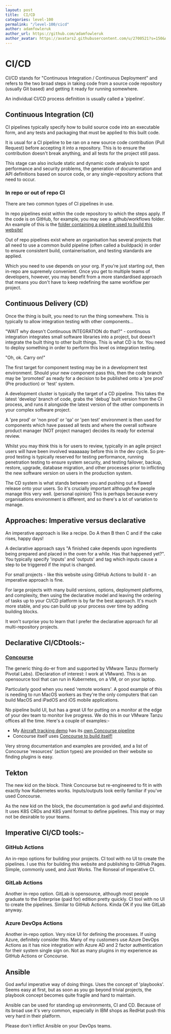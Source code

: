 ```yaml
---
layout: post
title:  CI/CD
categories: level-100
permalink: "/level-100/cicd"
author: adamfowleruk
author_url: https://github.com/adamfowleruk
author_avatar: https://avatars2.githubusercontent.com/u/2700521?s=150&u=7998edeafa7e4a1bf65095b13c8a4fd49c240e84&v=4
---
```


# CI/CD

CI/CD stands for "Continuous Integration / Continuous Deployment"
and refers to the two broad steps in taking code from a
source code repository (usually Git based) and getting it ready
for running somewhere.

An individual CI/CD process definition is usually called a 'pipeline'.

## Continuous Integration (CI)

CI pipelines typically specify how to build source code
into an executable form, and any tests and packaging
that must be applied to this built code.

It is usual for a CI pipeline to be ran on a new source code
contribution (Pull Request) before accepting it into a
repository. This is to ensure the contribution doesn't
break anything, and all tests for the project still pass.

This stage can also include static and dynamic code analysis
to spot performance and security problems, the generation
of documentation and API definitions based on source code,
or any single-repository actions that need to occur.

### In repo or out of repo CI

There are two common types of CI pipelines in use.

In repo pipelines exist within the code repository to
which the steps apply. If the code is on GitHub, for example,
you may see a .github/workflows folder. An example of this is
the [folder containing a pipeline used to build this website!](https://github.com/adamfowleruk/adamfowleruk.github.io/tree/main/.github/workflows)

Out of repo pipelines exist where an organisation has
several projects that all need to use a common build pipeline
(often called a buildpack) in order to ensure consistent
build, containerisation, and testing standards are applied.

Which you need to use depends on your org. If you're just starting
out, then in-repo are supremely convenient. Once you get to 
multiple teams of developers, however, you may benefit from a 
more standardised approach that means you don't have to keep 
redefining the same workflow per project.

## Continuous Delivery (CD)

Once the thing is built, you need to run the thing somewhere.
This is typically to allow integration testing with other
components...

"WAIT why doesn't Continuous INTEGRATION do that?" - 
continuous integration integrates small software libraries into
a project, but doesn't integrate the built thing to other built
things. This is what CD is for. You need to deploy something
in order to perform this level os integration testing.

"Oh, ok. Carry on!"

The first target for component testing may be in a development 
test environment. Should your new component pass this, then
the code branch may be 'promoted' as ready for a decision to
be published onto a 'pre prod' (Pre production) or 'test'
system. 

A development cluster is typically the target of a CD pipeline.
This takes the latest 'develop' branch of code, grabs the
'debug' built version from the CI process, and runs it alongside
the latest version of the other components in your complex
software project.

A 'pre prod' or 'non prod' or 'qa' or 'pen test' environment
is then used for components which have passed all tests and
where the overall software product manager (NOT project manager)
decides its ready for external review.

Whilst you may think this is for users to review, typically
in an agile project users will have been involved waaaaaay
before this in the dev cycle. So pre-prod testing is typically
reserved for testing performance, running penetration testing
to ensure system security, and testing failover, backup, restore,
upgrade, database migration, and other processes prior to
inflicting the new software version on users in the production
system.

The CD system is what stands between you and pushing out a flawed
release onto your users. So it's crucially important although
few people manage this very well. (personal opinion) This is
perhaps because every organisations environment is different,
and so there's a lot of variation to manage.

## Approaches: Imperative versus declarative

An imperative approach is like a recipe. Do A then B then C and if
the cake rises, happy days!

A declarative approach says "A finished cake depends upon 
ingredients being prepared and placed in the oven for a while. 
Has that happened yet?". You typically specify 'inputs' and 'outputs' and tag which inputs cause a step to be triggered
if the input is changed.

For small projects - like this website using GitHub Actions to 
build it - an imperative approach is fine.

For large projects with many build versions, options,
deployment platforms, and complexity, then using the declarative
model and leaving the ordering of tasks up to your CI/CD
platform is by far the best approach. It's much more stable,
and you can build up your process over time by adding building
blocks.

It won't surprise you to learn that I prefer the declarative
approach for all multi-repository projects.

## Declarative CI/CDtools:-

### [Concourse](https://concourse-ci.org)
The generic thing do-er from and supported by VMware Tanzu (formerly Pivotal Labs). (Declaration of interest: I work at VMware). This is an opensource tool that can run in Kubernetes, on a VM, or on your laptop. 

Particularly good when you need 'remote workers'. A good example of this is needing to run MacOS workers
as they're the only computers that can build MacOS and iPadOS and iOS mobile applications. 

No pipeline build UI, but has a great UI for putting on a monitor
at the edge of your dev team to monitor live progress. We do this
in our VMware Tanzu offices all the time. Here's a couple of
examples:-

- My [Aircraft tracking demo](/level-300/aircraft) has its [own Concourse pipeline](https://concourse.shared.12factor.xyz/teams/main/pipelines/adsb-images)
- Concourse itself uses [Concourse to build itself!](https://ci.concourse-ci.org/teams/main/pipelines/concourse)

Very strong documentation and examples are provided, and a
list of Concourse 'resources' (action types) are provided on
their website so finding plugins is easy. 

## Tekton

The new kid on the block. Think Concourse but re-engineered
to fit in with exactly how Kubernetes works. Inputs/outputs
look eerily familiar if you've used Concourse.

As the new kid on the block, the documentation is god awful
and disjointed. It uses K8S CRDs and K8S yaml format to
define pipelines. This may or may not be desirable to your
teams.

## Imperative CI/CD tools:-

### GitHub Actions

An in-repo options for building your projects. CI tool with no 
UI to create the pipelines. I use this for building this website 
and publishing to GitHub Pages. Simple,
commonly used, and Just Works. The Ronseal of imperative CI.

### GitLab Actions

Another in-repo option. GitLab is opensource, although most
people graduate to the Enterprise (paid for) edition pretty
quickly. CI tool with no UI to create the pipelines. Similar 
to GitHub Actions. Kinda OK if you like GitLab anyway.

### Azure DevOps Actions

Another in-repo option. Very nice UI for defining the
processes. If using Azure, definitely consider this. Many
of my customers use Azure DevOps Actions as it has nice
integration with Azure AD and 2 factor authentication for
their system single sign on. Not as many plugins in my 
experience as GitHub Actions or Concourse.

## Ansible

God awful imperative way of doing things. Uses the concept
of 'playbooks'. Seems easy at first, but as soon as you
go beyond trivial projects, the playbook concept becomes 
quite fragile and hard to maintain.

Ansible can be used for standing up environments, CI and CD.
Because of its broad use it's very common, especially in IBM
shops as RedHat push this very hard in their platform.

Please don't inflict Ansible on your DevOps teams.